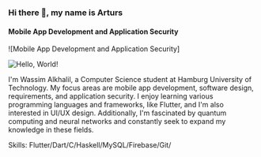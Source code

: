 ### Hi there 👋, my name is Arturs
#### Mobile App Development and Application Security
![Mobile App Development and Application Security]

![Hello, World!](https://user-images.githubusercontent.com/65431602/222274283-7374ac04-6673-48ea-b6fe-a4e517afef7e.gif)


I'm Wassim Alkhalil, a Computer Science student at Hamburg University of Technology. My focus areas are mobile app development, software design, requirements, and application security. I enjoy learning various programming languages and frameworks, like Flutter, and I'm also interested in UI/UX design. Additionally, I'm fascinated by quantum computing and neural networks and constantly seek to expand my knowledge in these fields.

Skills: Flutter/Dart/C/Haskell/MySQL/Firebase/Git/





